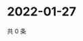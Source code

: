 # 2022-01-27

共 0 条

<!-- BEGIN WEIBO -->
<!-- 最后更新时间 Thu Jan 27 2022 01:07:42 GMT+0800 (China Standard Time) -->

<!-- END WEIBO -->
